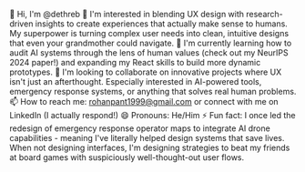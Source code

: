 👋 Hi, I'm @dethreb
👀 I'm interested in blending UX design with research-driven insights to create experiences that actually make sense to humans. My superpower is turning complex user needs into clean, intuitive designs that even your grandmother could navigate.
🌱 I'm currently learning how to audit AI systems through the lens of human values (check out my NeurIPS 2024 paper!) and expanding my React skills to build more dynamic prototypes.
💞️ I'm looking to collaborate on innovative projects where UX isn't just an afterthought. Especially interested in AI-powered tools, emergency response systems, or anything that solves real human problems.
📫 How to reach me: rohanpant1999@gmail.com or connect with me on LinkedIn (I actually respond!)
😄 Pronouns: He/Him
⚡ Fun fact: I once led the redesign of emergency response operator maps to integrate AI drone capabilities - meaning I've literally helped design systems that save lives. When not designing interfaces, I'm designing strategies to beat my friends at board games with suspiciously well-thought-out user flows.

<!---
dethreb/dethreb is a ✨ special ✨ repository because its `README.md` (this file) appears on your GitHub profile.
You can click the Preview link to take a look at your changes.
--->
